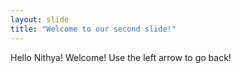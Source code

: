 ```yaml
---
layout: slide
title: "Welcome to our second slide!"
---
```

Hello Nithya! Welcome!
Use the left arrow to go back!
